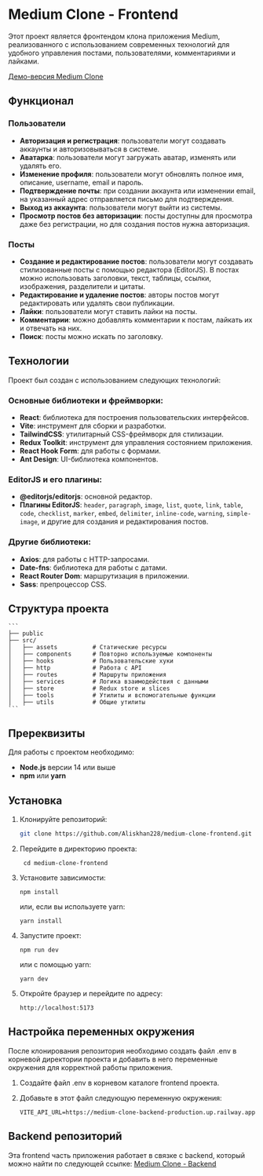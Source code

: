 # Medium Clone - Frontend

Этот проект является фронтендом клона приложения Medium, реализованного с использованием современных технологий для удобного управления постами, пользователями, комментариями и лайками.

[Демо-версия Medium Clone](https://newmedium.vercel.app/)

## Функционал

### Пользователи
- **Авторизация и регистрация**: пользователи могут создавать аккаунты и авторизовываться в системе.
- **Аватарка**: пользователи могут загружать аватар, изменять или удалять его.
- **Изменение профиля**: пользователи могут обновлять полное имя, описание, username, email и пароль.
- **Подтверждение почты**: при создании аккаунта или изменении email, на указанный адрес отправляется письмо для подтверждения.
- **Выход из аккаунта**: пользователи могут выйти из системы.
- **Просмотр постов без авторизации**: посты доступны для просмотра даже без регистрации, но для создания постов нужна авторизация.

### Посты
- **Создание и редактирование постов**: пользователи могут создавать стилизованные посты с помощью редактора (EditorJS). В постах можно использовать заголовки, текст, таблицы, ссылки, изображения, разделители и цитаты.
- **Редактирование и удаление постов**: авторы постов могут редактировать или удалять свои публикации.
- **Лайки**: пользователи могут ставить лайки на посты.
- **Комментарии**: можно добавлять комментарии к постам, лайкать их и отвечать на них.
- **Поиск**: посты можно искать по заголовку.

## Технологии

Проект был создан с использованием следующих технологий:

### Основные библиотеки и фреймворки:
- **React**: библиотека для построения пользовательских интерфейсов.
- **Vite**: инструмент для сборки и разработки.
- **TailwindCSS**: утилитарный CSS-фреймворк для стилизации.
- **Redux Toolkit**: инструмент для управления состоянием приложения.
- **React Hook Form**: для работы с формами.
- **Ant Design**: UI-библиотека компонентов.

### EditorJS и его плагины:
- **@editorjs/editorjs**: основной редактор.
- **Плагины EditorJS**: `header`, `paragraph`, `image`, `list`, `quote`, `link`, `table`, `code`, `checklist`, `marker`, `embed`, `delimiter`, `inline-code`, `warning`, `simple-image`, и другие для создания и редактирования постов.

### Другие библиотеки:
- **Axios**: для работы с HTTP-запросами.
- **Date-fns**: библиотека для работы с датами.
- **React Router Dom**: маршрутизация в приложении.
- **Sass**: препроцессор CSS.

## Структура проекта

	```
	├── public
	├── src/
	│   ├── assets          # Статические ресурсы
	│   ├── components      # Повторно используемые компоненты
	│   ├── hooks           # Пользовательские хуки
	│   ├── http            # Работа с API
	│   ├── routes          # Маршруты приложения
	│   ├── services        # Логика взаимодействия с данными
	│   ├── store           # Redux store и slices
	│   ├── tools           # Утилиты и вспомогательные функции
	│   ├── utils           # Общие утилиты
	```

## Пререквизиты

Для работы с проектом необходимо:

- **Node.js** версии 14 или выше
- **npm** или **yarn**

## Установка

1. Клонируйте репозиторий:

   ```bash
   git clone https://github.com/Aliskhan228/medium-clone-frontend.git
   ```

2. Перейдите в директорию проекта:

   ```
    cd medium-clone-frontend
   ```

3. Установите зависимости:

   ```
   npm install
   ```

   или, если вы используете yarn:

   ```
   yarn install
   ```

4. Запустите проект:

   ```
   npm run dev
   ```

   или с помощью yarn:

   ```
   yarn dev
   ```

5. Откройте браузер и перейдите по адресу:

   ```
   http://localhost:5173
   ```

## Настройка переменных окружения

После клонирования репозитория необходимо создать файл .env в корневой директории проекта и добавить в него переменные окружения для корректной работы приложения.

1. Создайте файл .env в корневом каталоге frontend проекта.

2. Добавьте в этот файл следующую переменную окружения:

   ```
   VITE_API_URL=https://medium-clone-backend-production.up.railway.app
   ```

## Backend репозиторий

Эта frontend часть приложения работает в связке с backend, который можно найти по следующей ссылке: [Medium Clone - Backend](https://github.com/Aliskhan228/medium-clone-backend.git)
